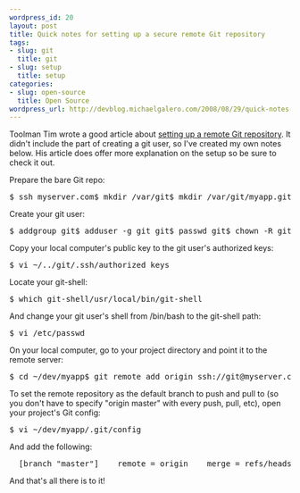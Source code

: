 ```yaml
--- 
wordpress_id: 20
layout: post
title: Quick notes for setting up a secure remote Git repository
tags: 
- slug: git
  title: git
- slug: setup
  title: setup
categories: 
- slug: open-source
  title: Open Source
wordpress_url: http://devblog.michaelgalero.com/2008/08/29/quick-notes-for-setting-up-a-secure-remote-git-repository/
---
```


Toolman Tim wrote a good article about [setting up a remote Git repository](http://toolmantim.com/article/2007/12/5/setting_up_a_new_remote_git_repository). It didn't include the part of creating a git user, so I've created my own notes below. His article does offer more explanation on the setup so be sure to check it out.

Prepare the bare Git repo:
<pre>$ ssh myserver.com$ mkdir /var/git$ mkdir /var/git/myapp.git$ cd /var/git/myapp.git$ git --bare init</pre>
Create your git user:
<pre>$ addgroup git$ adduser -g git git$ passwd git$ chown -R git:git /var/git/myapp.git</pre>
Copy your local computer's public key to the git user's authorized keys:
<pre>$ vi ~/../git/.ssh/authorized_keys</pre>
Locate your git-shell:
<pre>$ which git-shell/usr/local/bin/git-shell</pre>
And change your git user's shell from /bin/bash to the git-shell path:
<pre>$ vi /etc/passwd</pre>
On your local computer, go to your project directory and point it to the remote server:
<pre>$ cd ~/dev/myapp$ git remote add origin ssh://git@myserver.com/var/git/myapp.git$ git push origin master</pre>
To set the remote repository as the default branch to push and pull to (so you don't have to specify "origin master" with every push, pull, etc), open your project's Git config:
<pre>$ vi ~/dev/myapp/.git/config</pre>
And add the following:
<pre>  [branch "master"]    remote = origin    merge = refs/heads/master</pre>
And that's all there is to it!
